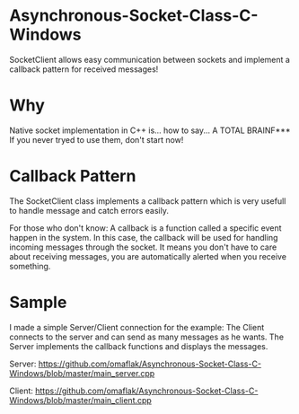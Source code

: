 # Asynchronous-Socket-Class-C-Windows
SocketClient allows easy communication between sockets and implement a callback pattern for received messages!

# Why
Native socket implementation in C++ is... how to say... A TOTAL BRAINF***
If you never tryed to use them, don't start now!

# Callback Pattern
The SocketClient class implements a callback pattern which is very usefull to handle message and catch errors easily.

For those who don't know: A callback is a function called a specific event happen in the system. In this case, the callback will be used 
for handling incoming messages through the socket. It means you don't have to care about receiving messages, you are automatically 
alerted when you receive something.

# Sample

I made a simple Server/Client connection for the example: The Client connects to the server and can send as many messages as he wants.
The Server implements the callback functions and displays the messages.

Server: https://github.com/omaflak/Asynchronous-Socket-Class-C-Windows/blob/master/main_server.cpp

Client: https://github.com/omaflak/Asynchronous-Socket-Class-C-Windows/blob/master/main_client.cpp
